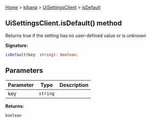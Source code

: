 [Home](./index) &gt; [kibana](./kibana.md) &gt; [UiSettingsClient](./kibana.uisettingsclient.md) &gt; [isDefault](./kibana.uisettingsclient.isdefault.md)

## UiSettingsClient.isDefault() method

Returns true if the setting has no user-defined value or is unknown

<b>Signature:</b>

```typescript
isDefault(key: string): boolean;
```

## Parameters

|  Parameter | Type | Description |
|  --- | --- | --- |
|  key | <code>string</code> |  |

<b>Returns:</b>

`boolean`

